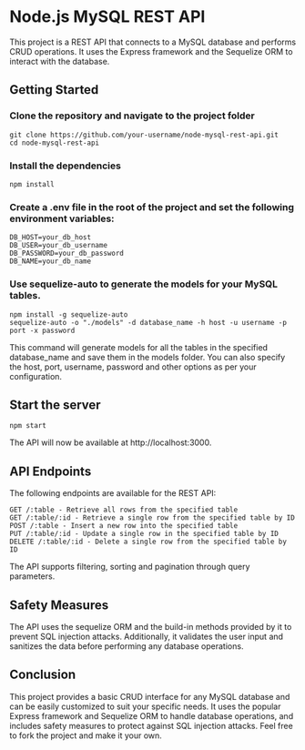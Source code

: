 # Node.js MySQL REST API
This project is a REST API that connects to a MySQL database and performs CRUD operations. It uses the Express framework and the Sequelize ORM to interact with the database.

## Getting Started
### Clone the repository and navigate to the project folder
```
git clone https://github.com/your-username/node-mysql-rest-api.git
cd node-mysql-rest-api
```
### Install the dependencies
```
npm install
```
### Create a .env file in the root of the project and set the following environment variables:
```
DB_HOST=your_db_host
DB_USER=your_db_username
DB_PASSWORD=your_db_password
DB_NAME=your_db_name
```
### Use sequelize-auto to generate the models for your MySQL tables.
```
npm install -g sequelize-auto
sequelize-auto -o "./models" -d database_name -h host -u username -p port -x password
```
This command will generate models for all the tables in the specified database_name and save them in the models folder.
You can also specify the host, port, username, password and other options as per your configuration.

## Start the server
```
npm start
```
The API will now be available at http://localhost:3000.

## API Endpoints
The following endpoints are available for the REST API:

```
GET /:table - Retrieve all rows from the specified table
GET /:table/:id - Retrieve a single row from the specified table by ID
POST /:table - Insert a new row into the specified table
PUT /:table/:id - Update a single row in the specified table by ID
DELETE /:table/:id - Delete a single row from the specified table by ID
```
The API supports filtering, sorting and pagination through query parameters.

## Safety Measures
The API uses the sequelize ORM and the build-in methods provided by it to prevent SQL injection attacks. Additionally, it validates the user input and sanitizes the data before performing any database operations.

## Conclusion
This project provides a basic CRUD interface for any MySQL database and can be easily customized to suit your specific needs. It uses the popular Express framework and Sequelize ORM to handle database operations, and includes safety measures to protect against SQL injection attacks. Feel free to fork the project and make it your own.
